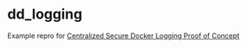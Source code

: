 # dd_logging
Example repro for [Centralized Secure Docker Logging Proof of Concept](https://docs.google.com/document/d/12CT_IAhL02ZL4MYX1MY0qDztUGsCJIH6-aZ2NbAmiBw/edit?usp=sharing "Centralized Secure Docker Logging Proof of Concept") 

